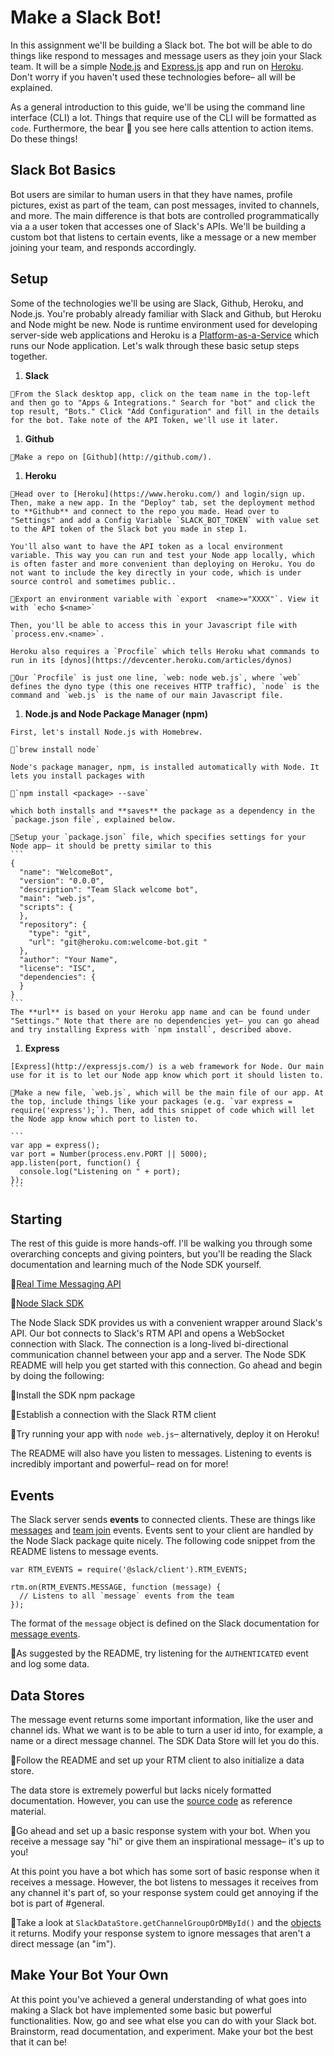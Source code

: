# Make a Slack Bot!

In this assignment we'll be building a Slack bot. The bot will be able to do things like respond to messages and message users as they join your Slack team. It will be a simple [Node.js](https://nodejs.org/en/) and [Express.js](http://expressjs.com/) app and run on [Heroku](https://www.heroku.com/). Don't worry if you haven't used these technologies before– all will be explained.

As a general introduction to this guide, we'll be using the command line interface (CLI) a lot. Things that require use of the CLI will be formatted as `code`. Furthermore, the bear 🐻 you see here calls attention to action items. Do these things!

## Slack Bot Basics
Bot users are similar to human users in that they have names, profile pictures, exist as part of the team, can post messages, invited to channels, and more. The main difference is that bots are controlled programmatically via a a user token that accesses one of Slack's APIs. We'll be building a custom bot that listens to certain events, like a message or a new member joining your team, and responds accordingly.

## Setup
Some of the technologies we'll be using are Slack, Github, Heroku, and Node.js. You're probably already familiar with Slack and Github, but Heroku and Node might be new. Node is runtime environment used for developing server-side web applications and Heroku is a [Platform-as-a-Service](https://en.wikipedia.org/wiki/Platform_as_a_service) which runs our Node application. Let's walk through these basic setup steps together.
  1. **Slack**

    🐻From the Slack desktop app, click on the team name in the top-left and then go to "Apps & Integrations." Search for "bot" and click the top result, "Bots." Click "Add Configuration" and fill in the details for the bot. Take note of the API Token, we'll use it later.

  1. **Github**

    🐻Make a repo on [Github](http://github.com/).

  1. **Heroku**

    🐻Head over to [Heroku](https://www.heroku.com/) and login/sign up. Then, make a new app. In the "Deploy" tab, set the deployment method to **Github** and connect to the repo you made. Head over to "Settings" and add a Config Variable `SLACK_BOT_TOKEN` with value set to the API token of the Slack bot you made in step 1.

    You'll also want to have the API token as a local environment variable. This way you can run and test your Node app locally, which is often faster and more convenient than deploying on Heroku. You do not want to include the key directly in your code, which is under source control and sometimes public..

    🐻Export an environment variable with `export  <name>="XXXX"`. View it with `echo $<name>`

    Then, you'll be able to access this in your Javascript file with `process.env.<name>`.

    Heroku also requires a `Procfile` which tells Heroku what commands to run in its [dynos](https://devcenter.heroku.com/articles/dynos)

    🐻Our `Procfile` is just one line, `web: node web.js`, where `web` defines the dyno type (this one receives HTTP traffic), `node` is the command and `web.js` is the name of our main Javascript file.

  1. **Node.js and Node Package Manager (npm)**

    First, let's install Node.js with Homebrew.

    🐻`brew install node`

    Node's package manager, npm, is installed automatically with Node. It lets you install packages with

    🐻`npm install <package> --save`

    which both installs and **saves** the package as a dependency in the `package.json file`, explained below.

    🐻Setup your `package.json` file, which specifies settings for your Node app– it should be pretty similar to this
    ```
    {
      "name": "WelcomeBot",
      "version": "0.0.0",
      "description": "Team Slack welcome bot",
      "main": "web.js",
      "scripts": {
      },
      "repository": {
        "type": "git",
        "url": "git@heroku.com:welcome-bot.git "
      },
      "author": "Your Name",
      "license": "ISC",
      "dependencies": {
      }
    }
    ```
    The **url** is based on your Heroku app name and can be found under "Settings." Note that there are no dependencies yet– you can go ahead and try installing Express with `npm install`, described above.

  1. **Express**

    [Express](http://expressjs.com/) is a web framework for Node. Our main use for it is to let our Node app know which port it should listen to.

    🐻Make a new file, `web.js`, which will be the main file of our app. At the top, include things like your packages (e.g. `var express = require('express');`). Then, add this snippet of code which will let the Node app know which port to listen to.

    ```
    var app = express();
    var port = Number(process.env.PORT || 5000);
    app.listen(port, function() {
      console.log("Listening on " + port);
    });
    ```

## Starting
The rest of this guide is more hands-off. I'll be walking you through some overarching concepts and giving pointers, but you'll be reading the Slack documentation and learning much of the Node SDK yourself.

  🐻[Real Time Messaging API](https://api.slack.com/rtm)

  🐻[Node Slack SDK](https://github.com/slackhq/node-slack-sdk)

The Node Slack SDK provides us with a convenient wrapper around Slack's API. Our bot connects to Slack's RTM API and opens a WebSocket connection with Slack. The connection is a long-lived bi-directional communication channel between your app and a server. The Node SDK README will help you get started with this connection. Go ahead and begin by doing the following:

🐻Install the SDK npm package

🐻Establish a connection with the Slack RTM client

🐻Try running your app with `node web.js`– alternatively, deploy it on Heroku!

The README will also have you listen to messages. Listening to events is incredibly important and powerful– read on for more!

## Events
The Slack server sends **events** to connected clients. These are things like [messages](https://api.slack.com/events/message) and [team join](https://api.slack.com/events/team_join) events. Events sent to your client are handled by the Node Slack package quite nicely. The following code snippet from the README listens to message events.

```
var RTM_EVENTS = require('@slack/client').RTM_EVENTS;

rtm.on(RTM_EVENTS.MESSAGE, function (message) {
  // Listens to all `message` events from the team
});
```

The format of the `message` object is defined on the Slack documentation for [message events](https://api.slack.com/events/message).

🐻As suggested by the README, try listening for the `AUTHENTICATED` event and log some data.

## Data Stores
The message event returns some important information, like the user and channel ids. What we want is to be able to turn a user id into, for example, a name or a direct message channel. The SDK Data Store will let you do this.

🐻Follow the README and set up your RTM client to also initialize a data store.

The data store is extremely powerful but lacks nicely formatted documentation. However, you can use the [source code](https://github.com/slackhq/node-slack-sdk/blob/master/lib/data-store/data-store.js) as reference material.

🐻Go ahead and set up a basic response system with your bot. When you receive a message say "hi" or give them an inspirational message– it's up to you!

At this point you have a bot which has some sort of basic response when it receives a message. However, the bot listens to messages it receives from any channel it's part of, so your response system could get annoying if the bot is part of #general.

🐻Take a look at `SlackDataStore.getChannelGroupOrDMById()` and the [objects](https://api.slack.com/types) it returns. Modify your response system to ignore messages that aren't a direct message (an "im").

## Make Your Bot Your Own
At this point you've achieved a general understanding of what goes into making a Slack bot have implemented some basic but powerful functionalities. Now, go and see what else you can do with your Slack bot. Brainstorm, read documentation, and experiment. Make your bot the best that it can be!
